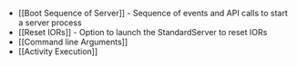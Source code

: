 * [[Boot Sequence of Server]] - Sequence of events and API calls to start a server process
* [[Reset IORs]] - Option to launch the StandardServer to reset IORs
* [[Command line Arguments]]
* [[Activity Execution]]